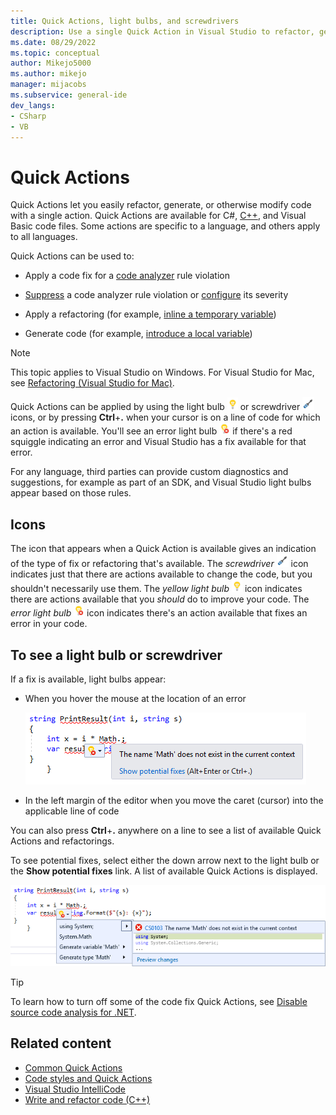 ```yaml
---
title: Quick Actions, light bulbs, and screwdrivers
description: Use a single Quick Action in Visual Studio to refactor, generate, or modify your C#, C++, or Visual Basic code files to apply updates and fixes or generate code.
ms.date: 08/29/2022
ms.topic: conceptual
author: Mikejo5000
ms.author: mikejo
manager: mijacobs
ms.subservice: general-ide
dev_langs:
- CSharp
- VB
---
```

# Quick Actions

Quick Actions let you easily refactor, generate, or otherwise modify code with a single action. Quick Actions are available for C#, [C++](/cpp/ide/writing-and-refactoring-code-cpp), and Visual Basic code files. Some actions are specific to a language, and others apply to all languages.

Quick Actions can be used to:

- Apply a code fix for a [code analyzer](../code-quality/roslyn-analyzers-overview.md) rule violation

- [Suppress](../code-quality/use-roslyn-analyzers.md#suppress-violations) a code analyzer rule violation or [configure](../code-quality/use-roslyn-analyzers.md#set-rule-severity-from-the-light-bulb-menu) its severity

- Apply a refactoring (for example, [inline a temporary variable](../ide/reference/inline-temporary-variable.md))

- Generate code (for example, [introduce a local variable](../ide/reference/introduce-local-variable.md))

> [!NOTE]
> This topic applies to Visual Studio on Windows. For Visual Studio for Mac, see [Refactoring (Visual Studio for Mac)](/visualstudio/mac/refactoring).

Quick Actions can be applied by using the light bulb ![light bulb icon](media/light-bulb-icon.png) or screwdriver ![screwdriver icon](media/screwdriver-icon.png) icons, or by pressing **Ctrl**+**.** when your cursor is on a line of code for which an action is available. You'll see an error light bulb ![error light bulb icon](media/error-light-bulb-icon.png) if there's a red squiggle indicating an error and Visual Studio has a fix available for that error.

For any language, third parties can provide custom diagnostics and suggestions, for example as part of an SDK, and Visual Studio light bulbs appear based on those rules.

## Icons

The icon that appears when a Quick Action is available gives an indication of the type of fix or refactoring that's available. The *screwdriver* ![screwdriver icon](media/screwdriver-icon.png) icon indicates just that there are actions available to change the code, but you shouldn't necessarily use them. The *yellow light bulb* ![light bulb icon](media/light-bulb-icon.png) icon indicates there are actions available that you *should* do to improve your code. The *error light bulb* ![error light bulb icon](media/error-light-bulb-icon.png) icon indicates there's an action available that fixes an error in your code.

## To see a light bulb or screwdriver

If a fix is available, light bulbs appear:

- When you hover the mouse at the location of an error

   ![Light bulb with mouse hovering](../ide/media/vs2015_lightbulb_hover.png)

- In the left margin of the editor when you move the caret (cursor) into the applicable line of code

You can also press **Ctrl**+**.** anywhere on a line to see a list of available Quick Actions and refactorings.

To see potential fixes, select either the down arrow next to the light bulb or the **Show potential fixes** link. A list of available Quick Actions is displayed.

![Light bulb expanded](../ide/media/vs2015_lightbulb_hover_expanded.png)

> [!TIP]
> To learn how to turn off some of the code fix Quick Actions, see [Disable source code analysis for .NET](../code-quality/disable-code-analysis.md).

## Related content

- [Common Quick Actions](../ide/common-quick-actions.md)
- [Code styles and Quick Actions](../ide/code-styles-and-code-cleanup.md)
- [Visual Studio IntelliCode](/visualstudio/intellicode/intellicode-visual-studio)
- [Write and refactor code (C++)](/cpp/ide/writing-and-refactoring-code-cpp)
